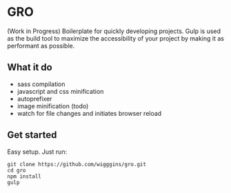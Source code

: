 # GRO
(Work in Progress)
Boilerplate for quickly developing projects. Gulp is used as the build tool to maximize the accessibility of your project by making it as performant as possible.

## What it do
* sass compilation
* javascript and css minification
* autoprefixer
* image minification (todo)
* watch for file changes and initiates browser reload

## Get started
Easy setup. Just run:

    git clone https://github.com/wigggins/gro.git
    cd gro
    npm install
    gulp

